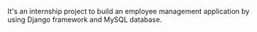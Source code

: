 It's an internship project to build an employee management application by using Django framework and MySQL database.